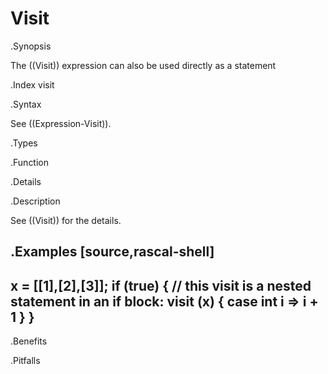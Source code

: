 # Visit

.Synopsis

The ((Visit)) expression can also be used directly as a statement

.Index
visit

.Syntax 

See ((Expression-Visit)).

.Types

.Function

.Details

.Description

See ((Visit)) for the details.

.Examples
[source,rascal-shell]
----
x = [[1],[2],[3]];
if (true) {
  // this visit is a nested statement in an if block:
  visit (x) {
    case int i => i + 1
  }
}
----

.Benefits

.Pitfalls

